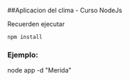 ##Aplicacion del clima - Curso NodeJs

Recuerden ejecutar
```
npm install

```
### Ejemplo:

node app -d "Merida"